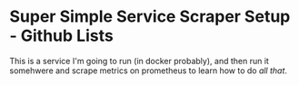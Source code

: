 # Super Simple Service Scraper Setup - Github Lists

This is a service I'm going to run (in docker probably), and then run it somehwere and scrape metrics on prometheus to learn how to do _all that_.
